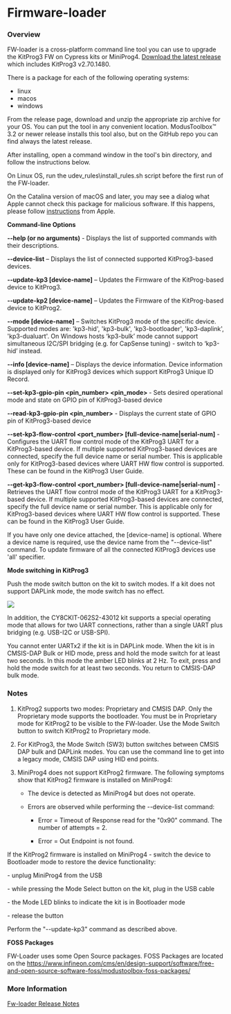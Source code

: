 Firmware-loader
===============

### Overview

FW-loader is a cross-platform command line tool you can use to upgrade the KitProg3 FW on Cypress kits or MiniProg4.
[Download the latest release](https://github.com/Infineon/Firmware-loader/releases) which includes KitProg3 v2.70.1480.

There is a package for each of the following operating systems:

-   linux
-   macos
-   windows

From the release page, download and unzip the appropriate zip archive for your OS. You can put the tool in any convenient location. ModusToolbox™ 3.2 or newer release installs this tool also, but on the GitHub repo you can find always the latest release.

After installing, open a command window in the tool's bin directory, and follow the
instructions below.

On Linux OS, run the udev_rules\\install_rules.sh script before the first run of
the FW-loader.

On the Catalina version of macOS and later, you may see a dialog what Apple cannot check this package for malicious software. If this happens, please follow [instructions](https://support.apple.com/guide/mac-help/open-an-app-by-overriding-security-settings-mh40617/10.15/mac/10.15) from Apple.

**Command-line Options**

**--help (or no arguments)** - Displays the list of supported commands with
their descriptions.

**--device-list** – Displays the list of connected supported KitProg3-based devices.

**--update-kp3 [device-name]** – Updates the Firmware of the KitProg-based device to KitProg3.

**--update-kp2 [device-name]** – Updates the Firmware of the KitProg-based device to KitProg2.

**--mode <mode> [device-name]** – Switches KitProg3 mode of the specific device. Supported modes are: 'kp3-hid', 'kp3-bulk', 'kp3-bootloader', 'kp3-daplink', 'kp3-dualuart'.
On Windows hosts ‘kp3-bulk’ mode cannot support simultaneous I2C/SPI bridging (e.g. for CapSense tuning) - switch to ‘kp3-hid’ instead.

**--info [device-name]** – Displays the device information. Device information is displayed only for KitProg3 devices which support KitProg3 Unique ID Record.

**--set-kp3-gpio-pin <pin_number> <pin_mode> <state>** - Sets desired operational mode and state on GPIO pin of KitProg3-based device

**--read-kp3-gpio-pin <pin_number>** - Displays the current state of GPIO pin of KitProg3-based device

**--set-kp3-flow-control <port_number> <mode> [full-device-name|serial-num]** - Configures the UART flow control mode of the KitProg3 UART for a KitProg3-based device. If multiple supported
KitProg3-based devices are connected, specify the full device name or serial number. This is applicable only for KitProg3-based devices where UART HW flow control is supported. These can be found in the KitProg3 User Guide.

**--get-kp3-flow-control <port_number> [full-device-name|serial-num]** - Retrieves the UART flow control mode of the KitProg3 UART for a KitProg3-based device. If multiple supported
KitProg3-based devices are connected, specify the full device name or serial number. This is applicable only for KitProg3-based devices where UART HW flow control is supported. These can be found in the KitProg3 User
Guide.

If you have only one device attached, the [device-name] is optional. Where a device name is required, use the device name from the "--device-list" command. To update firmware of all the connected KitProg3 devices use 'all' specifier.

**Mode switching in KitProg3**

Push the mode switch button on the kit to switch modes. If a kit does not support DAPLink mode, the mode switch has no effect.

![](.//media/ModeSwitchingDiagram.png)

In addition, the CY8CKIT-062S2-43012 kit supports a special operating mode that allows for two UART connections, rather than a single UART plus bridging (e.g. USB-I2C or USB-SPI). 

You cannot enter UARTx2 if the kit is in DAPLink mode. When the kit is in CMSIS-DAP Bulk or HID mode, press and hold the mode switch for at least two seconds. In this mode the amber LED blinks at 2 Hz. To exit, press and hold the mode switch for at least two seconds. You return to CMSIS-DAP bulk mode. 

### Notes

1.  KitProg2 supports two modes: Proprietary and CMSIS DAP. Only the Proprietary
    mode supports the bootloader. You must be in Proprietary mode for KitProg2
    to be visible to the FW-loader. Use the Mode Switch button to switch
    KitProg2 to Proprietary mode.

2.  For KitProg3, the Mode Switch (SW3) button switches between CMSIS DAP bulk and
    DAPLink modes. You can use the command line to get into a legacy mode, CMSIS DAP
    using HID end points.

3.  MiniProg4 does not support KitProg2 firmware. The following symptoms show that
    KitProg2 firmware is installed on MiniProg4:

    -   The device is detected as MiniProg4 but does not operate.

    -   Errors are observed while performing the --device-list command:

        -   Error = Timeout of Response read for the "0x90" command. The number
            of attempts = 2.

        -   Error = Out Endpoint is not found.

If the KitProg2 firmware is installed on MiniProg4 - switch the device to Bootloader mode to restore the device functionality:

\- unplug MiniProg4 from the USB

\- while pressing the Mode Select button on the kit, plug in the USB cable

\- the Mode LED blinks to indicate the kit is in Bootloader mode

\- release the button

Perform the "--update-kp3" command as described above.

**FOSS Packages** 

FW-Loader uses some Open Source packages. FOSS Packages are located on the https://www.infineon.com/cms/en/design-support/software/free-and-open-source-software-foss/modustoolbox-foss-packages/

### More Information

[Fw-loader Release Notes](https://github.com/Infineon/Firmware-loader/blob/master/RELEASE.MD)
